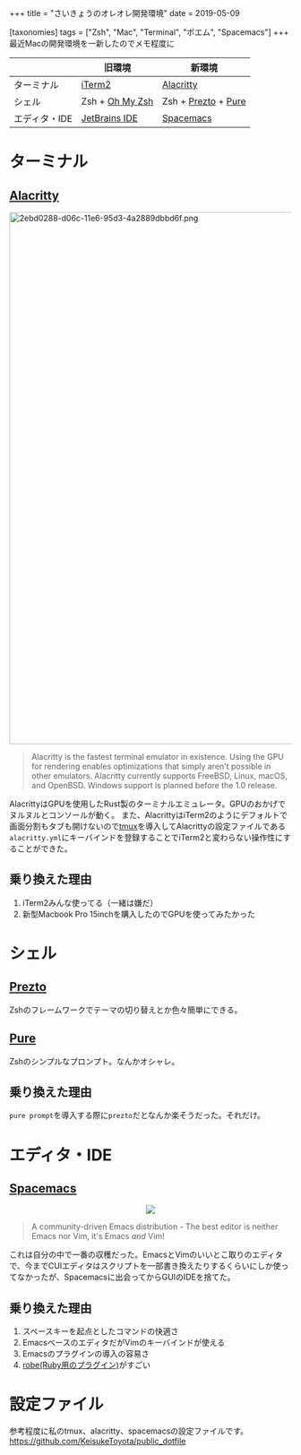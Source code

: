 +++
title = "さいきょうのオレオレ開発環境"
date = 2019-05-09

[taxonomies]
tags = ["Zsh", "Mac", "Terminal", "ポエム", "Spacemacs"]
+++
最近Macの開発環境を一新したのでメモ程度に

||旧環境|新環境|
|-----|-----|-----|
|ターミナル|[iTerm2](https://www.iterm2.com/)|[Alacritty](https://github.com/jwilm/alacritty)|
|シェル|Zsh + [Oh My Zsh](https://github.com/robbyrussell/oh-my-zsh)|Zsh + [Prezto](https://github.com/sorin-ionescu/prezto) + [Pure](https://github.com/sindresorhus/pure)|
|エディタ・IDE|[JetBrains IDE](https://www.jetbrains.com/)|[Spacemacs](https://github.com/syl20bnr/spacemacs)|

# ターミナル
## [Alacritty](https://github.com/jwilm/alacritty)
<img width="950" alt="2ebd0288-d06c-11e6-95d3-4a2889dbbd6f.png" src="https://qiita-image-store.s3.amazonaws.com/0/211748/9e77b46b-bc55-3ee8-fff1-7071b860ffe0.png">

>Alacritty is the fastest terminal emulator in existence. Using the GPU for rendering enables optimizations that simply aren't possible in other emulators. Alacritty currently supports FreeBSD, Linux, macOS, and OpenBSD. Windows support is planned before the 1.0 release.

AlacrittyはGPUを使用したRust製のターミナルエミュレータ。GPUのおかげでヌルヌルとコンソールが動く。
また、AlacrittyはiTerm2のようにデフォルトで画面分割もタブも開けないので[tmux](https://github.com/tmux/tmux)を導入してAlacrittyの設定ファイルである`alacritty.yml`にキーバインドを登録することでiTerm2と変わらない操作性にすることができた。

## 乗り換えた理由

1. iTerm2みんな使ってる（一緒は嫌だ）
2. 新型Macbook Pro 15inchを購入したのでGPUを使ってみたかった　　

# シェル
## [Prezto](https://github.com/sorin-ionescu/prezto)
Zshのフレームワークでテーマの切り替えとか色々簡単にできる。

## [Pure](https://github.com/sindresorhus/pure)
Zshのシンプルなプロンプト。なんかオシャレ。


## 乗り換えた理由
`pure prompt`を導入する際に`prezto`だとなんか楽そうだった。それだけ。


# エディタ・IDE
## [Spacemacs](https://github.com/syl20bnr/spacemacs)
<div align="center">
<img src="https://qiita-image-store.s3.amazonaws.com/0/211748/25ea618c-681e-437e-90a4-9f1b56133efe.png" "title2.png">
</div>

>A community-driven Emacs distribution - The best editor is neither Emacs nor Vim, it's Emacs *and* Vim!

これは自分の中で一番の収穫だった。EmacsとVimのいいとこ取りのエディタで、今までCUIエディタはスクリプトを一部書き換えたりするくらいにしか使ってなかったが、Spacemacsに出会ってからGUIのIDEを捨てた。
## 乗り換えた理由
1. スペースキーを起点としたコマンドの快適さ
2. EmacsベースのエディタだがVimのキーバインドが使える
3. Emacsのプラグインの導入の容易さ
4. [robe(Ruby用のプラグイン)](https://github.com/dgutov/robe)がすごい

# 設定ファイル
参考程度に私のtmux、alacritty、spacemacsの設定ファイルです。
https://github.com/KeisukeToyota/public_dotfile
